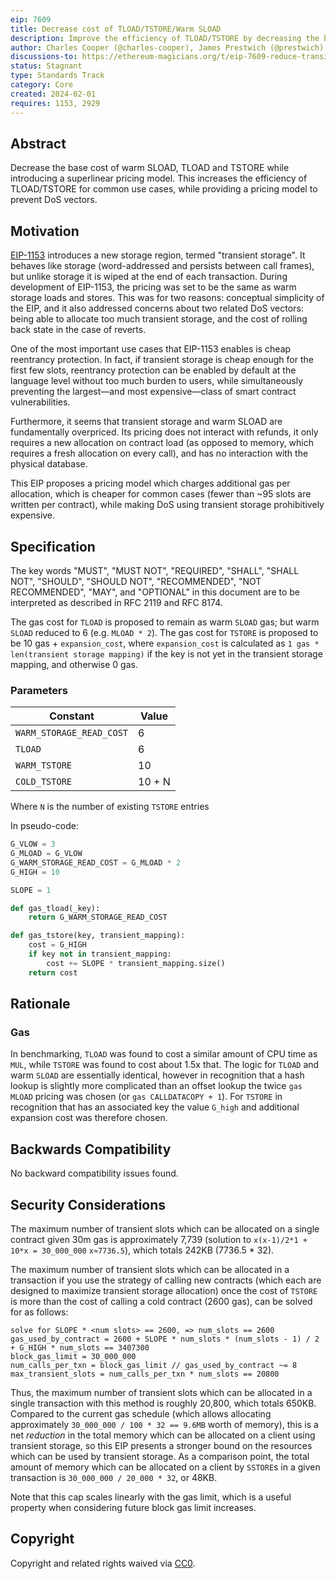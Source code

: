 ```yaml
---
eip: 7609
title: Decrease cost of TLOAD/TSTORE/Warm SLOAD
description: Improve the efficiency of TLOAD/TSTORE by decreasing the base cost and introducing a superlinear pricing model.
author: Charles Cooper (@charles-cooper), James Prestwich (@prestwich), brockelmore (@brockelmore), Ben Adams (@benaadams)
discussions-to: https://ethereum-magicians.org/t/eip-7609-reduce-transient-storage-pricing/18435
status: Stagnant
type: Standards Track
category: Core
created: 2024-02-01
requires: 1153, 2929
---
```


## Abstract

Decrease the base cost of warm SLOAD, TLOAD and TSTORE while introducing a superlinear pricing model. This increases the efficiency of TLOAD/TSTORE for common use cases, while providing a pricing model to prevent DoS vectors.

## Motivation

[EIP-1153](./eip-1153.md) introduces a new storage region, termed "transient storage". It behaves like storage (word-addressed and persists between call frames), but unlike storage it is wiped at the end of each transaction. During development of EIP-1153, the pricing was set to be the same as warm storage loads and stores. This was for two reasons: conceptual simplicity of the EIP, and it also addressed concerns about two related DoS vectors: being able to allocate too much transient storage, and the cost of rolling back state in the case of reverts.

One of the most important use cases that EIP-1153 enables is cheap reentrancy protection. In fact, if transient storage is cheap enough for the first few slots, reentrancy protection can be enabled by default at the language level without too much burden to users, while simultaneously preventing the largest—and most expensive—class of smart contract vulnerabilities.

Furthermore, it seems that transient storage and warm SLOAD are fundamentally overpriced. Its pricing does not interact with refunds, it only requires a new allocation on contract load (as opposed to memory, which requires a fresh allocation on every call), and has no interaction with the physical database.

This EIP proposes a pricing model which charges additional gas per allocation, which is cheaper for common cases (fewer than ~95 slots are written per contract), while making DoS using transient storage prohibitively expensive.

## Specification

The key words "MUST", "MUST NOT", "REQUIRED", "SHALL", "SHALL NOT", "SHOULD", "SHOULD NOT", "RECOMMENDED", "NOT RECOMMENDED", "MAY", and "OPTIONAL" in this document are to be interpreted as described in RFC 2119 and RFC 8174.

The gas cost for `TLOAD` is proposed to remain as warm `SLOAD` gas; but warm `SLOAD` reduced to 6 (e.g. `MLOAD * 2`). The gas cost for `TSTORE` is proposed to be 10 gas + `expansion_cost`, where `expansion_cost` is calculated as `1 gas * len(transient storage mapping)` if the key is not yet in the transient storage mapping, and otherwise 0 gas.


### Parameters

| Constant | Value |
| - | - |
| `WARM_STORAGE_READ_COST` | 6 |
| `TLOAD` | 6 |
| `WARM_TSTORE` | 10 |
| `COLD_TSTORE` | 10 + N |

Where `N` is the number of existing `TSTORE` entries

In pseudo-code:

```python
G_VLOW = 3
G_MLOAD = G_VLOW
G_WARM_STORAGE_READ_COST = G_MLOAD * 2
G_HIGH = 10

SLOPE = 1

def gas_tload(_key):
    return G_WARM_STORAGE_READ_COST

def gas_tstore(key, transient_mapping):
    cost = G_HIGH
    if key not in transient_mapping:
        cost += SLOPE * transient_mapping.size()
    return cost
```

## Rationale

### Gas

In benchmarking, `TLOAD` was found to cost a similar amount of CPU time as `MUL`, while `TSTORE` was found to cost about 1.5x that. The logic for `TLOAD` and warm `SLOAD` are essentially identical, however in recognition that a hash lookup is slightly more complicated than an offset lookup the twice `gas MLOAD` pricing was chosen (or `gas CALLDATACOPY + 1`). For `TSTORE` in recognition that has an associated key the value `G_high` and additional expansion cost was therefore chosen.

## Backwards Compatibility

No backward compatibility issues found.

## Security Considerations

The maximum number of transient slots which can be allocated on a single contract given 30m gas is approximately 7,739 (solution to `x(x-1)/2*1 + 10*x = 30_000_000` `x≈7736.5`), which totals 242KB (7736.5 * 32).

The maximum number of transient slots which can be allocated in a transaction if you use the strategy of calling new contracts (which each are designed to maximize transient storage allocation) once the cost of `TSTORE` is more than the cost of calling a cold contract (2600 gas), can be solved for as follows:

```
solve for SLOPE * <num slots> == 2600, => num_slots == 2600
gas_used_by_contract = 2600 + SLOPE * num_slots * (num_slots - 1) / 2 + G_HIGH * num_slots == 3407300
block_gas_limit = 30_000_000
num_calls_per_txn = block_gas_limit // gas_used_by_contract ~= 8
max_transient_slots = num_calls_per_txn * num_slots == 20800
```

Thus, the maximum number of transient slots which can be allocated in a single transaction with this method is roughly 20,800, which totals 650KB. Compared to the current gas schedule (which allows allocating approximately `30_000_000 / 100 * 32 == 9.6MB` worth of memory), this is a net *reduction* in the total memory which can be allocated on a client using transient storage, so this EIP presents a stronger bound on the resources which can be used by transient storage. As a comparison point, the total amount of memory which can be allocated on a client by `SSTORE`s in a given transaction is `30_000_000 / 20_000 * 32`, or 48KB.

Note that this cap scales linearly with the gas limit, which is a useful property when considering future block gas limit increases.

## Copyright

Copyright and related rights waived via [CC0](../LICENSE.md).
